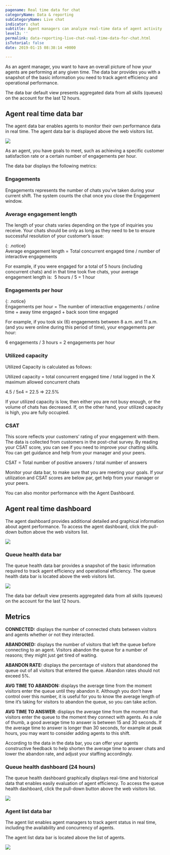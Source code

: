 ```yaml
---
pagename: Real time data for chat
categoryName: Data & reporting
subCategoryName: Live chat
indicator: chat
subtitle: Agent managers can analyze real-time data of agent activity
level3: ''
permalink: data-reporting-live-chat-real-time-data-for-chat.html
isTutorial: false
date: 2019-01-15 08:38:14 +0000

---
```

As an agent manager, you want to have an overall picture of how your agents are performing at any given time. The data bar provides you with a snapshot of the basic information you need to track agent efficiency and operational performance.

  
The data bar default view presents aggregated data from all skills (queues) on the account for the last 12 hours.

## Agent real time data bar

The agent data bar enables agents to monitor their own performance data in real time. The agent data bar is displayed above the web visitors list.

![](//ce-sr.s3.eu-west-1.amazonaws.com/knowledge/img/chat-real-time-data-bar.jpg)

As an agent, you have goals to meet, such as achieving a specific customer satisfaction rate or a certain number of engagements per hour.

The data bar displays the following metrics:

### Engagements

Engagements represents the number of chats you’ve taken during your current shift. The system counts the chat once you close the Engagement window.

### Average engagement length

The length of your chats varies depending on the type of inquiries you receive. Your chats should be only as long as they need to be to ensure successful resolution of your customer’s issue:

{: .notice}  
Average engagement length = Total concurrent engaged time / number of interactive engagements

For example, if you were engaged for a total of 5 hours (including concurrent chats) and in that time took five chats, your average engagement length is:  5 hours / 5 = 1 hour

### Engagements per hour

{: .notice}  
Engagements per hour = The number of interactive engagements / online time + away time engaged + back soon time engaged

For example, if you took six (6) engagements between 8 a.m. and 11 a.m. (and you were online during this period of time), your engagements per hour:

6 engagements / 3 hours = 2 engagements per hour

### Utilized capacity

Utilized Capacity is calculated as follows:

Utilized capacity = total concurrent engaged time / total logged in the X maximum allowed concurrent chats

4\.5 / 5x4 = 22.5 => 22.5%

If your utilized capacity is low, then either you are not busy enough, or the volume of chats has decreased. If, on the other hand, your utilized capacity is high, you are fully occupied.

### CSAT

This score reflects your customers’ rating of your engagement with them. The data is collected from customers in the post-chat survey. By reading your CSAT score, you can see if you need to improve your chatting skills. You can get guidance and help from your manager and your peers.

CSAT = Total number of positive answers / total number of answers

Monitor your data bar, to make sure that you are meeting your goals. If your utilization and CSAT scores are below par, get help from your manager or your peers.

You can also monitor performance with the Agent Dashboard.

## Agent real time dashboard

The agent dashboard provides additional detailed and graphical information about agent performance. To access the agent dashboard, click the pull-down button above the web visitors list.

![](//ce-sr.s3.eu-west-1.amazonaws.com/knowledge/img/agent-chat-data4.png)

### Queue health data bar

The queue health data bar provides a snapshot of the basic information required to track agent efficiency and operational efficiency. The queue health data bar is located above the web visitors list.

![](//ce-sr.s3.eu-west-1.amazonaws.com/knowledge/img/agent-chat-data5.png)

The data bar default view presents aggregated data from all skills (queues) on the account for the last 12 hours.

## Metrics

**CONNECTED:** displays the number of connected chats between visitors and agents whether or not they interacted.

**ABANDONED:** displays the number of visitors that left the queue before connecting to an agent. Visitors abandon the queue for a number of reasons; they might just get tired of waiting.

**ABANDON RATE:** displays the percentage of visitors that abandoned the queue out of all visitors that entered the queue. Abandon rates should not exceed 5%.

**AVG TIME TO ABANDON:** displays the average time from the moment visitors enter the queue until they abandon it. Although you don’t have control over this number, it is useful for you to know the average length of time it’s taking for visitors to abandon the queue, so you can take action.

**AVG TIME TO ANSWER**: displays the average time from the moment that visitors enter the queue to the moment they connect with agents. As a rule of thumb, a good average time to answer is between 15 and 30 seconds. If the average time to answer is longer than 30 seconds, for example at peak hours, you may want to consider adding agents to this shift.

According to the data in the data bar, you can offer your agents constructive feedback to help shorten the average time to answer chats and lower the abandon rate, and adjust your staffing accordingly.

### **Queue health dashboard (24 hours)**

The queue health dashboard graphically displays real-time and historical data that enables easily evaluation of agent efficiency. To access the queue health dashboard, click the pull-down button above the web visitors list.

![](//ce-sr.s3.eu-west-1.amazonaws.com/knowledge/img/agent-chat-data6.png)

### Agent list data bar

The agent list enables agent managers to track agent status in real time, including the availability and concurrency of agents.

The agent list data bar is located above the list of agents.

![](//ce-sr.s3.eu-west-1.amazonaws.com/knowledge/img/agent-chat-data7.png)
